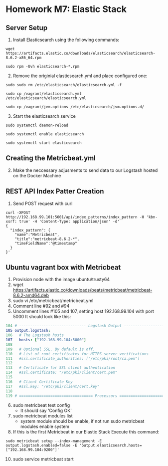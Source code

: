# Homework M7: Elastic Stack

## Server Setup
1. Install Elasticsearch using the following commands:
``` shell
wget https://artifacts.elastic.co/downloads/elasticsearch/elasticsearch-8.6.2-x86_64.rpm

sudo rpm -Uvh elasticsearch-*.rpm
```

2. Remove the originial elasticsearch.yml and place configured one:
``` shell
sudo sudo rm /etc/elasticsearch/elasticsearch.yml -f

sudo cp /vagrant/elasticsearch.yml /etc/elasticsearch/elasticsearch.yml

sudo cp /vagrant/jvm.options /etc/elasticsearch/jvm.options.d/
```

3. Start the elasticsearch service
``` shell
sudo systemctl daemon-reload

sudo systemctl enable elasticsearch

sudo systemctl start elasticsearch
```

## Creating the Metricbeat.yml
2. Make the neccessary adjusments to send data to our Logstash hosted on the Docker Machine

## REST API Index Patter Creation
1. Send POST request with curl
``` shell
curl -XPOST http://192.168.99.101:5601/api/index_patterns/index_pattern -H 'kbn-xsrf: true' -H 'Content-Type: application/json' -d'
{
  "index_pattern": {
    "name":"Metricbeat",
    "title":"metricbeat-8.6.2-*",
    "timeFieldName":"@timestamp"
  }
}'
```

## Ubuntu vagrant box with Metricbeat
1. Provision node with the image ubuntu/trusty64
2. wget https://artifacts.elastic.co/downloads/beats/metricbeat/metricbeat-8.6.2-amd64.deb
3. sudo vi /etc/metricbeat/metricbeat.yml
4. Comment line #92 and #94
5. Uncomment lines #105 and 107, setting host 192.168.99.104 with port 5000
It should look like this:
``` yml
104 # ------------------------------ Logstash Output -------------------------------
105 output.logstash:
106   # The Logstash hosts
107   hosts: ["192.168.99.104:5000"]
108
109   # Optional SSL. By default is off.
110   # List of root certificates for HTTPS server verifications
111   #ssl.certificate_authorities: ["/etc/pki/root/ca.pem"]
112
113   # Certificate for SSL client authentication
114   #ssl.certificate: "/etc/pki/client/cert.pem"
115
116   # Client Certificate Key
117   #ssl.key: "/etc/pki/client/cert.key"
118
119 # ================================= Processors =================================
```

6. sudo metricbeat test config
    - It should say 'Config OK'
7. sudo metricbeat modules list
    - system module should be enable, if not run sudo metricbeat modules enable system
8. If this is the first Metricbeat in our Elastic Stack Execute this command:
``` shell 
sudo metricbeat setup --index-management -E output.logstash.enabled=false -E 'output.elasticsearch.hosts=["192.168.99.104:9200"]'
```
10. sudo service metricbeat start
